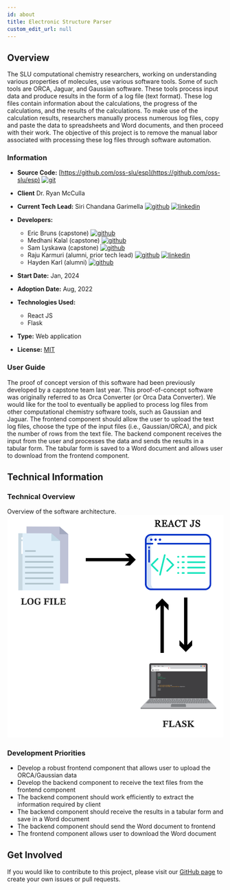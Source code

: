 ```yaml
---
id: about
title: Electronic Structure Parser
custom_edit_url: null
---
```


<!-- A header image is optional; if used should be no greater than 200x600 -->
<!--![Header Alt Text](header.png) -->

## Overview

The SLU computational chemistry researchers, working on understanding various properties of molecules, use various software tools. Some of such tools are ORCA, Jaguar, and Gaussian software. These tools process input data and produce results in the form of a log file (text format). These log files contain information about the calculations, the progress of the calculations, and the results of the calculations. To make use of the calculation results, researchers manually process numerous log files, copy and paste the data to spreadsheets and Word documents, and then proceed with their work. The objective of this project is to remove the manual labor associated with processing these log files through software automation.

### Information

- **Source Code:** [https://github.com/oss-slu/esp](https://github.com/oss-slu/esp) [<img src="/img/git-alt.svg" alt="git" width="25" height="25" />](https://github.com/oss-slu/esp)
- **Client** Dr. Ryan McCulla
- **Current Tech Lead:** Siri Chandana Garimella [<img src="/img/github.svg" alt="github" width="25" height="25" />](https://github.com/SiriChandanaGarimella) [<img src="/img/linkedin.svg" alt="linkedin" width="25" height="25" />](https://www.linkedin.com/in/sirichandana-garimella/)
- **Developers:**
  - Eric Bruns (capstone) [<img src="/img/github.svg" alt="github" width="25" height="25" />](https://github.com/Ebruns4)
  - Medhani Kalal (capstone) [<img src="/img/github.svg" alt="github" width="25" height="25" />](https://github.com/mkalal6)
  - Sam Lyskawa (capstone) [<img src="/img/github.svg" alt="github" width="25" height="25" />](https://github.com/Lyskawa-Aonyx)
  - Raju Karmuri (alumni, prior tech lead) [<img src="/img/github.svg" alt="github" width="25" height="25" />](https://github.com/rkarmuri) [<img src="/img/linkedin.svg" alt="linkedin" width="25" height="25" />](https://www.linkedin.com/in/rajukarmuri731/)  
  - Hayden Karl (alumni) [<img src="/img/github.svg" alt="github" width="25" height="25" />](https://github.com/haydenkarl22)
 
- **Start Date:** Jan, 2024
- **Adoption Date:** Aug, 2022
- **Technologies Used:**
  - React JS
  - Flask
- **Type:** Web application
- **License:** [MIT](https://opensource.org/license/mit)

### User Guide

The proof of concept version of this software had been previously developed by a capstone team last year. This proof-of-concept software was originally referred to as Orca Converter (or Orca Data Converter). We would like for the tool to eventually be applied to process log files from other computational chemistry software
tools, such as Gaussian and Jaguar. The frontend component should allow the user to upload the text log files, choose the type of the input files (i.e., Gaussian/ORCA), and pick the number of rows from the text file. The backend component receives the input from the user and processes the data and sends the results in a tabular form. The tabular form is saved to a Word document and allows user to download from the frontend component.

## Technical Information

### Technical Overview

Overview of the software architecture.
![Software Architecture](architecture.png)

### Development Priorities

- Develop a robust frontend component that allows user to upload the ORCA/Gaussian data
- Develop the backend component to receive the text files from the frontend component
- The backend component should work efficiently to extract the information required by client
- The backend component should receive the results in a tabular form and save in a Word document
- The backend component should send the Word document to frontend
- The frontend component allows user to download the Word document

## Get Involved

If you would like to contribute to this project, please visit our [GitHub page](https://github.com/oss-slu/esp) to create your own issues or pull requests.
